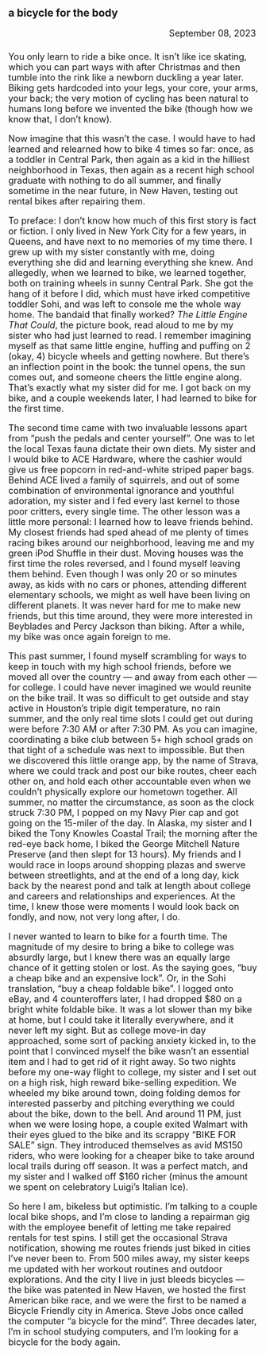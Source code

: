 <title>a bicycle for the body</title>
<h2 class="posthead">a bicycle for the body</h2>
<font size="+1"><div style="text-align: right; padding-bottom: 8px; margin: 0 5px;">September 08, 2023</div>

<p>You only learn to ride a bike once. It isn’t like ice skating, which you can part ways with after Christmas and then tumble into the rink like a newborn duckling a year later. Biking gets hardcoded into your legs, your core, your arms, your back; the very motion of cycling has been natural to humans long before we invented the bike (though how we know that, I don’t know).</p>

<p>Now imagine that this wasn’t the case. I would have to had learned and relearned how to bike 4 times so far: once, as a toddler in Central Park, then again as a kid in the hilliest neighborhood in Texas, then again as a recent high school graduate with nothing to do all summer, and finally sometime in the near future, in New Haven, testing out rental bikes after repairing them.</p>

<p>To preface: I don’t know how much of this first story is fact or fiction. I only lived in New York City for a few years, in Queens, and have next to no memories of my time there. I grew up with my sister constantly with me, doing everything she did and learning everything she knew. And allegedly, when we learned to bike, we learned together, both on training wheels in sunny Central Park. She got the hang of it before I did, which must have irked competitive toddler Sohi, and was left to console me the whole way home. The bandaid that finally worked? <em>The Little Engine That Could</em>, the picture book, read aloud to me by my sister who had just learned to read. I remember imagining myself as that same little engine, huffing and puffing on 2 (okay, 4) bicycle wheels and getting nowhere. But there’s an inflection point in the book: the tunnel opens, the sun comes out, and someone cheers the little engine along. That’s exactly what my sister did for me. I got back on my bike, and a couple weekends later, I had learned to bike for the first time.</p>

<p>The second time came with two invaluable lessons apart from “push the pedals and center yourself”. One was to let the local Texas fauna dictate their own diets. My sister and I would bike to ACE Hardware, where the cashier would give us free popcorn in red-and-white striped paper bags. Behind ACE lived a family of squirrels, and out of some combination of environmental ignorance and youthful adoration, my sister and I fed every last kernel to those poor critters, every single time. The other lesson was a little more personal: I learned how to leave friends behind. My closest friends had sped ahead of me plenty of times racing bikes around our neighborhood, leaving me and my green iPod Shuffle in their dust. Moving houses was the first time the roles reversed, and I found myself leaving them behind. Even though I was only 20 or so minutes away, as kids with no cars or phones, attending different elementary schools, we might as well have been living on different planets. It was never hard for me to make new friends, but this time around, they were more interested in Beyblades and Percy Jackson than biking. After a while, my bike was once again foreign to me.</p>

<p>This past summer, I found myself scrambling for ways to keep in touch with my high school friends, before we moved all over the country — and away from each other — for college. I could have never imagined we would reunite on the bike trail. It was so difficult to get outside and stay active in Houston’s triple digit temperature, no rain summer, and the only real time slots I could get out during were before 7:30 AM or after 7:30 PM. As you can imagine, coordinating a bike club between 5+ high school grads on that tight of a schedule was next to impossible. But then we discovered this little orange app, by the name of Strava, where we could track and post our bike routes, cheer each other on, and hold each other accountable even when we couldn’t physically explore our hometown together. All summer, no matter the circumstance, as soon as the clock struck 7:30 PM, I popped on my Navy Pier cap and got going on the 15-miler of the day. In Alaska, my sister and I biked the Tony Knowles Coastal Trail; the morning after the red-eye back home, I biked the George Mitchell Nature Preserve (and then slept for 13 hours). My friends and I would race in loops around shopping plazas and swerve between streetlights, and at the end of a long day, kick back by the nearest pond and talk at length about college and careers and relationships and experiences. At the time, I knew those were moments I would look back on fondly, and now, not very long after, I do.</p>

<p>I never wanted to learn to bike for a fourth time. The magnitude of my desire to bring a bike to college was absurdly large, but I knew there was an equally large chance of it getting stolen or lost. As the saying goes, “buy a cheap bike and an expensive lock”. Or, in the Sohi translation, “buy a cheap foldable bike”. I logged onto eBay, and 4 counteroffers later, I had dropped $80 on a bright white foldable bike. It was a lot slower than my bike at home, but I could take it literally everywhere, and it never left my sight. But as college move-in day approached, some sort of packing anxiety kicked in, to the point that I convinced myself the bike wasn’t an essential item and I had to get rid of it right away. So two nights before my one-way flight to college, my sister and I set out on a high risk, high reward bike-selling expedition. We wheeled my bike around town, doing folding demos for interested passerby and pitching everything we could about the bike, down to the bell. And around 11 PM, just when we were losing hope, a couple exited Walmart with their eyes glued to the bike and its scrappy “BIKE FOR SALE” sign. They introduced themselves as avid MS150 riders, who were looking for a cheaper bike to take around local trails during off season. It was a perfect match, and my sister and I walked off $160 richer (minus the amount we spent on celebratory Luigi’s Italian Ice).</p>

<p>So here I am, bikeless but optimistic. I’m talking to a couple local bike shops, and I’m close to landing a repairman gig with the employee benefit of letting me take repaired rentals for test spins. I still get the occasional Strava notification, showing me routes friends just biked in cities I’ve never been to. From 500 miles away, my sister keeps me updated with her workout routines and outdoor explorations. And the city I live in just bleeds bicycles — the bike was patented in New Haven, we hosted the first American bike race, and we were the first to be named a Bicycle Friendly city in America. Steve Jobs once called the computer “a bicycle for the mind”. Three decades later, I’m in school studying computers, and I’m looking for a bicycle for the body again.</p></font>
